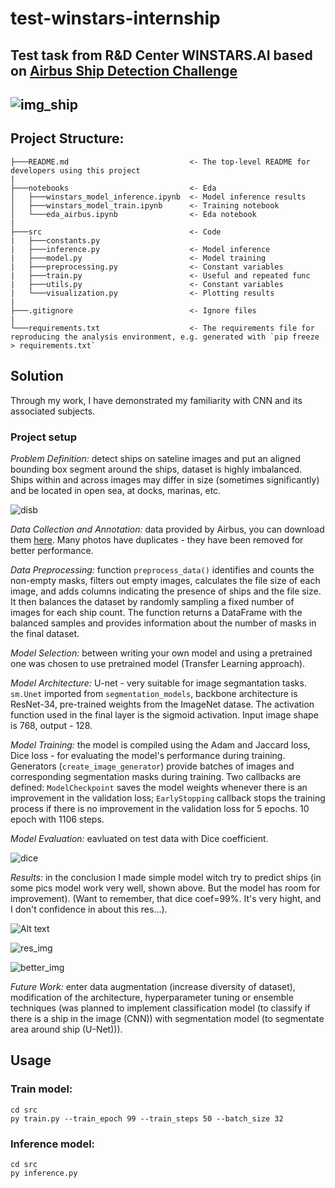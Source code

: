 # test-winstars-internship
## Test task from R&D Center WINSTARS.AI based on [Airbus Ship Detection Challenge](https://www.kaggle.com/c/airbus-ship-detection)
![img_ship](https://encrypted-tbn0.gstatic.com/images?q=tbn:ANd9GcSoknUBpPgSqMCwahq_I8rKBAO88uhg4yvIXw&usqp=CAU)
---
## Project Structure:
```
├───README.md                           <- The top-level README for developers using this project
|
├───notebooks                           <- Eda
│   ├───winstars_model_inference.ipynb  <- Model inference results
│   ├───winstars_model_train.ipynb      <- Training notebook
│   └───eda_airbus.ipynb                <- Eda notebook
|
├───src                                 <- Code
|   ├───constants.py     
|   ├───inference.py                    <- Model inference
|   ├───model.py                        <- Model training
|   ├───preprocessing.py                <- Constant variables
|   ├───train.py                        <- Useful and repeated func
|   ├───utils.py                        <- Constant variables
|   └───visualization.py                <- Plotting results
|
├───.gitignore                          <- Ignore files
|
└───requirements.txt                    <- The requirements file for reproducing the analysis environment, e.g. generated with `pip freeze > requirements.txt`
```
## Solution

Through my work, I have demonstrated my familiarity with CNN and its associated subjects.
### Project setup
*Problem Definition:* detect ships on sateline images and  put an aligned bounding box segment around the ships, dataset is highly imbalanced. Ships within and across images may differ in size (sometimes significantly) and be located in open sea, at docks, marinas, etc.

![disb](https://user-images.githubusercontent.com/83775762/187706461-04ffb675-6475-48c7-a8ef-60fb7cc71838.png)

*Data Collection and Annotation:* data provided by Airbus, you can download them [here](https://www.kaggle.com/competitions/airbus-ship-detection/overview). Many photos have duplicates - they have been removed for better performance.

*Data Preprocessing:* function `preprocess_data()` identifies and counts the non-empty masks, filters out empty images, calculates the file size of each image, and adds columns indicating the presence of ships and the file size. It then balances the dataset by randomly sampling a fixed number of images for each ship count. The function returns a DataFrame with the balanced samples and provides information about the number of masks in the final dataset.

*Model Selection:* between writing your own model and using a pretrained one was chosen to use pretrained model (Transfer Learning approach).

*Model Architecture:* U-net - very suitable for image segmantation tasks. `sm.Unet` imported from `segmentation_models`, backbone architecture is ResNet-34, pre-trained weights from the ImageNet datase. The activation function used in the final layer is the sigmoid activation. Input image shape is 768, output - 128.

*Model Training:* the model is compiled using the Adam  and Jaccard loss, Dice loss - for evaluating the model's performance during training.
Generators (`create_image_generator`) provide batches of images and corresponding segmentation masks during training. Two callbacks are defined: `ModelCheckpoint` saves the model weights whenever there is an improvement in the validation loss; `EarlyStopping` callback stops the training process if there is no improvement in the validation loss for 5 epochs. 10 epoch with 1106 steps.

*Model Evaluation:* eavluated on test data with Dice coefficient.

![dice](https://user-images.githubusercontent.com/83775762/187643841-efde5d72-aa04-45ae-8b5e-3818a90e1f29.png)

*Results:* in the conclusion I made simple model witch try to predict ships (in some pics model work very well, shown above. But the model has room for improvement). (Want to remember, that dice coef=99%. It's very hight, and I don't confidence in about this res...).

![Alt text](image.png)

![res_img](https://user-images.githubusercontent.com/83775762/188265259-f6b10136-6501-405b-9983-cf86414f1d5b.png)

![better_img](https://user-images.githubusercontent.com/83775762/188257206-b38ce394-d06d-4af9-9878-cb7165c7fbec.png)

*Future Work:* enter data augmentation (increase diversity of dataset), modification of the architecture, hyperparameter tuning or ensemble techniques (was planned to implement classification model (to classify if there is a ship in the image (CNN)) with segmentation model (to segmentate area around ship (U-Net))).

## Usage
### Train model:
```
cd src
py train.py --train_epoch 99 --train_steps 50 --batch_size 32
```
### Inference model:
```
cd src
py inference.py
```